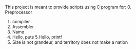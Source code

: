 This project is meant to provide scripts using C program for:
0. Preprocessor
1. compiler
2. Assembler
3. Name
4. Hello, puts
5.Hello, printf
6. Size is not grandeur, and territory does not make a nation
